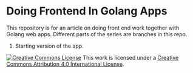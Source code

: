 # Doing Frontend In Golang Apps

This repository is for an article on doing front end
work together with Golang web apps.  Different
parts of the series are branches in this repo.

1. Starting version of the app.




<a rel="license" href="http://creativecommons.org/licenses/by/4.0/"><img alt="Creative Commons License" style="border-width:0" src="https://i.creativecommons.org/l/by/4.0/88x31.png" /></a>&nbsp;This work is licensed under a <a rel="license" href="http://creativecommons.org/licenses/by/4.0/">Creative Commons Attribution 4.0 International License</a>.

